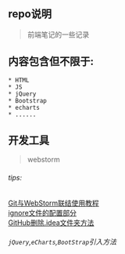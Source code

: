 ## repo说明

>前端笔记的一些记录

## 内容包含但不限于:
```
* HTML
* JS 
* jQuery
* Bootstrap
* echarts
* ......
```
## 开发工具
>webstorm

###### tips:
[Git与WebStorm联结使用教程](http://blog.csdn.net/czy9996/article/details/53933946)    
[ignore文件的配置部分](http://blog.csdn.net/u012852597/article/details/76014637)   
[GitHub删除.idea文件夹方法](https://segmentfault.com/q/1010000000720031)

###### `jQuery`,`eCharts`,`BootStrap`引入方法


